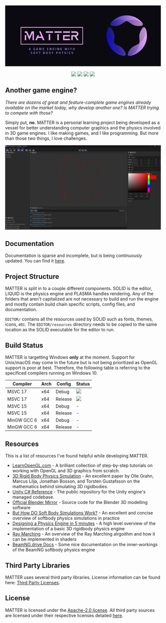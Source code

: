 <p align="center">
    <img src="docs/header.jpg">
</p>
<p align="center">
    <img src="https://img.shields.io/github/license/jakerieger/MATTER?style=for-the-badge"/>
    <img src="https://img.shields.io/github/issues-raw/jakerieger/MATTER?style=for-the-badge"/>
    <img src="https://img.shields.io/github/stars/jakerieger/MATTER?style=for-the-badge"/>
    <img src="https://img.shields.io/tokei/lines/github/jakerieger/MATTER?style=for-the-badge"/>
</p>

## Another game engine?

*There are dozens of great and feature-complete game engines already available on the market today, why develop another one? Is MATTER trying to compete with those?*

Simply put, **no**. MATTER is a personal learning project being developed as a vessel for better understanding computer graphics and the physics involved in 3D game engines. I like making games, and I like programming. But more than those two things, I love challenges.

![](docs/screenshot.jpg)

## Documentation

Documentation is sparse and incomplete, but is being continuously updated. You can find it [here](https://jakerieger.github.io/MATTER).

## Project Structure

MATTER is split in to a couple different components. SOLID is the editor, LIQUID is the physics engine and PLASMA handles rendering. Any of the folders that aren't capitalized are not necessary to build and run the engine and mostly contain build chain specific scripts, config files, and documentation.

`EDITOR/` contains all the resources used by SOLID such as fonts, themes, icons, etc. The `EDITOR/resources` directory needs to be copied to the same location as the SOLID executable for the editor to run.

## Build Status

MATTER is targetting Windows **only** at the moment. Support for Unix/macOS may come in the future but is not being prioritized as OpenGL support is poor at best. Therefore, the following table is referring to the specificed compilers running on Windows 10.

|Compiler|Arch|Config|Status|
|--------|----|------|------|
|MSVC 17 |x64 |Debug|![](https://img.shields.io/badge/-passing-brightgreen?style=for-the-badge)|
|MSVC 17 |x64 |Release|![](https://img.shields.io/badge/-passing-brightgreen?style=for-the-badge)|
|MSVC 15 |x64 |Debug| - |
|MSVC 15 |x64 |Release| - |
|MinGW GCC 6|x64 |Debug| - |
|MinGW GCC 6|x64 |Release| - |

## Resources

This is a list of resources I've found helpful while developing MATTER.

- [LearnOpenGL.com](https://learnopengl.com/) - A brilliant collection of step-by-step tutorials on working with OpenGL and 3D graphics from scratch.
- [3D Rigid Body Physics Simulation](https://jonathanbosson.github.io/reports/TNM085_group5.pdf) - An excellent paper by Olle Grahn, Marcus Lilja, Jonathan Bosson, and Torsten Gustafsson on the mathematics behind simulating 3D rigidbodies.
- [Unity C# Reference](https://github.com/Unity-Technologies/UnityCsReference) - The public repository for the Unity engine's managed codebase.
- [Official Blender Mirror](https://github.com/blender/blender) - Source code for the Blender 3D modelling software
- [But How DO Soft Body Simulations Work?](https://www.youtube.com/watch?v=kyQP4t_wOGI) - An excellent and concise overview of softbody physics simulations in practice
- [Designing a Physics Engine in 5 minutes](https://www.youtube.com/watch?v=-_IspRG548E) - A high level overview of the implementation of a basic 3D rigidbody physics engine
- [Ray Marching](https://michaelwalczyk.com/blog-ray-marching.html) - An overview of the Ray Marching alrgoithm and how it can be implemented in shaders
- [BeamNG.drive Docs](https://documentation.beamng.com/) - Some nice documentation on the inner-workings of the BeamNG softbody physics engine

## Third Party Libraries

MATTER uses several third party libraries. License information can be found here: [Third Party Licenses](/EXTERNAL/licenses/).

## License

MATTER is licensed under the [Apache-2.0 license](LICENSE). All third party sources are licensed under their respective licenses detailed [here](/EXTERNAL/licenses/).
